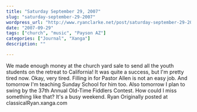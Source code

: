 ```yaml
---
title: "Saturday September 29, 2007"
slug: "saturday-september-29-2007"
wordpress_url: "http://www.ryanclarke.net/post/saturday-september-29-2007/"
date: "2007-09-29"
tags: ["church", "music", "Payson AZ"]
categories: ["Journal", "Xanga"]
description: ""

---
```


We made enough money at the church yard sale to send all the youth students on the retreat to California! It was quite a success, but I'm pretty tired now. Okay, very tired. Filling in for Pastor Allen is not an easy job. And tomorrow I'm teaching Sunday School for him too.
Also tomorrow I plan to swing by the 37th Annual Old-Time Fiddlers Contest. How could I miss something like that? It's a busy weekend.
Ryan
Originally posted at classicalRyan.xanga.com
